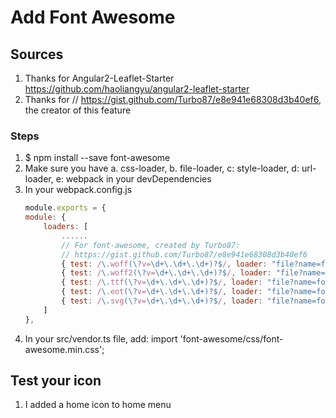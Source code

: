 # Add Font Awesome 

## Sources
1. Thanks for Angular2-Leaflet-Starter https://github.com/haoliangyu/angular2-leaflet-starter
2. Thanks for // https://gist.github.com/Turbo87/e8e941e68308d3b40ef6, the creator of this feature

### Steps
1. $ npm install --save font-awesome
2. Make sure you have 
   a. css-loader,
   b. file-loader,
   c: style-loader,
   d: url-loader,
   e: webpack
   in your devDependencies
3. In your webpack.config.js
    ```js
   module.exports = {    
    module: {
        loaders: [
            ......
            // For font-awesome, created by Turbo87:
            // https://gist.github.com/Turbo87/e8e941e68308d3b40ef6
            { test: /\.woff(\?v=\d+\.\d+\.\d+)?$/, loader: "file?name=fonts/[name].[ext]" },
            { test: /\.woff2(\?v=\d+\.\d+\.\d+)?$/, loader: "file?name=fonts/[name].[ext]" },
            { test: /\.ttf(\?v=\d+\.\d+\.\d+)?$/, loader: "file?name=fonts/[name].[ext]" },
            { test: /\.eot(\?v=\d+\.\d+\.\d+)?$/, loader: "file?name=fonts/[name].[ext]" },
            { test: /\.svg(\?v=\d+\.\d+\.\d+)?$/, loader: "file?name=fonts/[name].[ext]" }
        ]
    },
    ```
4. In your src/vendor.ts file, add:
   import 'font-awesome/css/font-awesome.min.css';

## Test your icon 
1. I added a home icon to home menu